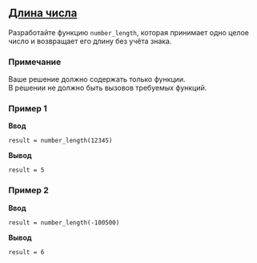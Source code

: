 ## [Длина числа](../../../solutions/4.1/41_c.py)

Разработайте функцию `number_length`, которая принимает одно целое число и возвращает его длину без учёта знака.

### Примечание

Ваше решение должно содержать только функции.\
В решении не должно быть вызовов требуемых функций.

### Пример 1

__Ввод__
```plaintext
result = number_length(12345)
```

__Вывод__
```plaintext
result = 5
```

### Пример 2

__Ввод__
```plaintext
result = number_length(-100500)
```

__Вывод__
```plaintext
result = 6
```